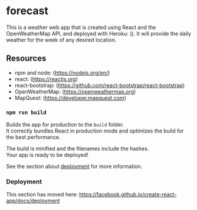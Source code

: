 # forecast

This is a weather web app that is created using React and the OpenWeatherMap API,
and deployed with Heroku: (). It will provide the daily weather for the week of
any desired location.

## Resources

- npm and node: (https://nodejs.org/en/)
- react: (https://reactjs.org)
- react-bootstrap: (https://github.com/react-bootstrap/react-bootstrap)
- OpenWeatherMap: (https://openweathermap.org)
- MapQuest: (https://developer.mapquest.com)

### `npm run build`

Builds the app for production to the `build` folder.<br />
It correctly bundles React in production mode and optimizes the build for the best performance.

The build is minified and the filenames include the hashes.<br />
Your app is ready to be deployed!

See the section about [deployment](https://facebook.github.io/create-react-app/docs/deployment) for more information.

### Deployment

This section has moved here: https://facebook.github.io/create-react-app/docs/deployment

